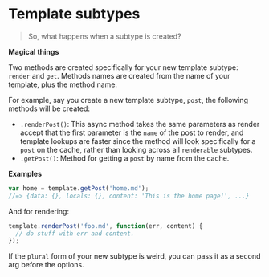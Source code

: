 # Template subtypes

> So, what happens when a subtype is created?

**Magical things**

Two methods are created specifically for your new template subtype: `render` and `get`. Methods names are created from the name of your template, plus the method name.

For example, say you create a new template subtype, `post`, the following methods will be created:

- `.renderPost()`: This async method takes the same parameters as render accept that the first parameter is the `name` of the post to render, and template lookups are faster since the method will look specifically for a `post` on the cache, rather than looking across all `renderable` subtypes.
- `.getPost()`: Method for getting a `post` by name from the cache.

**Examples**

```js
var home = template.getPost('home.md');
//=> {data: {}, locals: {}, content: 'This is the home page!', ...}
```
And for rendering:

```js
template.renderPost('foo.md', function(err, content) {
  // do stuff with err and content.
});
```

If the `plural` form of your new subtype is weird, you can pass it as a second arg before the options.
